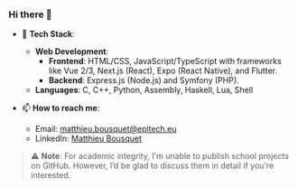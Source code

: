 ### Hi there 👋

- 🌱 **Tech Stack**:
  - **Web Development**:
      - **Frontend**: HTML/CSS, JavaScript/TypeScript with frameworks like Vue 2/3, Next.js (React), Expo (React Native), and Flutter.
      - **Backend**: Express.js (Node.js) and Symfony (PHP).
  - **Languages**: C, C++, Python, Assembly, Haskell, Lua, Shell

- 📫 **How to reach me**:  
  - Email: [matthieu.bousquet@epitech.eu](mailto:matthieu.bousquet@epitech.eu)
  - LinkedIn: [Matthieu Bousquet](https://www.linkedin.com/in/matthieu-b-8070a7262/)

> ⚠️ **Note**: For academic integrity, I'm unable to publish school projects on GitHub. However, I’d be glad to discuss them in detail if you're interested.
